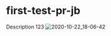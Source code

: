 # first-test-pr-jb
Description 123
![2020-10-22_18-06-42](https://user-images.githubusercontent.com/63915539/99085441-3c9d3a00-25d9-11eb-9015-866df14d75d2.png)
